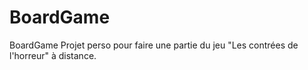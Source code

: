 # BoardGame
BoardGame
Projet perso pour faire une partie du jeu "Les contrées de l'horreur" à distance.
